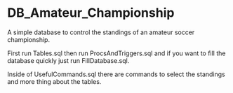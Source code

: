 # DB_Amateur_Championship
A simple database to control the standings of an amateur soccer championship.

First run Tables.sql then run ProcsAndTriggers.sql and if you want to fill the database quickly just run FillDatabase.sql.

Inside of UsefulCommands.sql there are commands to select the standings and more thing about the tables.
